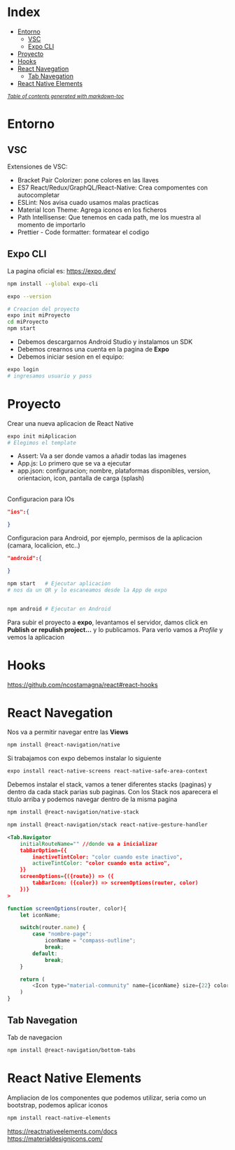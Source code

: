 # Index
- [Entorno](#entorno)
  * [VSC](#vsc)
  * [Expo CLI](#expo-cli)
- [Proyecto](#proyecto)
- [Hooks](#hooks)
- [React Navegation](#react-navegation)
  * [Tab Navegation](#tab-navegation)
- [React Native Elements](#react-native-elements)

<small><i><a href='http://ecotrust-canada.github.io/markdown-toc/'>Table of contents generated with markdown-toc</a></i></small>


# Entorno

## VSC
Extensiones de VSC:
- Bracket Pair Colorizer: pone colores en las llaves
- ES7 React/Redux/GraphQL/React-Native: Crea compomentes con autocompletar
- ESLint: Nos avisa cuado usamos malas practicas
- Material Icon Theme: Agrega iconos en los ficheros
- Path Intellisense: Que tenemos en cada path, me los muestra al momento de importarlo
- Prettier - Code formatter: formatear el codigo

## Expo CLI
La pagina oficial es: https://expo.dev/

```sh
npm install --global expo-cli

expo --version

# Creacion del proyecto
expo init miProyecto
cd miProyecto
npm start
```

- Debemos descargarnos Android Studio y instalamos un SDK
- Debemos crearnos una cuenta en la pagina de **Expo**
- Debemos iniciar sesion en el equipo:
```sh
expo login
# ingresamos usuario y pass

```

# Proyecto

Crear una nueva aplicacion de React Native
```sh
expo init miAplicacion
# Elegimos el template

```

- Assert: Va a ser donde vamos a añadir todas las imagenes
- App.js: Lo primero que se va a ejecutar
- app.json: configuracion; nombre, plataformas disponibles, version, orientacion, icon, pantalla de carga (splash)

<br />
Configuracion para IOs

```json
"ios":{

}
```

Configuracion para Android, por ejemplo, permisos de la aplicacion (camara, localicion, etc..) 

```json
"android":{

}
```

```sh
npm start   # Ejecutar aplicacion
# nos da un QR y lo escaneamos desde la App de expo


npm android # Ejecutar en Android
```

Para subir el proyecto a **expo**, levantamos el servidor, damos click en **Publish or repulish project...** y lo publicamos. Para verlo vamos a *Profile* y vemos la aplicacion

# Hooks
https://github.com/ncostamagna/react#react-hooks

# React Navegation
Nos va a permitir navegar entre las **Views**

```sh
npm install @react-navigation/native

```

Si trabajamos con expo debemos instalar lo siguiente

```sh
expo install react-native-screens react-native-safe-area-context
```

Debemos instalar el stack, vamos a tener diferentes stacks (paginas) y dentro da cada stack parias sub paginas. Con los Stack nos aparecera el titulo arriba y podemos navegar dentro de la misma pagina

```sh
npm install @react-navigation/native-stack

npm install @react-navigation/stack react-native-gesture-handler

```

```xml
<Tab.Navigator
    initialRouteName="" //donde va a inicializar
    tabBarOption={{
        inactiveTintColor: "color cuando este inactivo",
        activeTintColor: "color cuando esta activo",
    }}
    screenOptions={({route}) => ({
        tabBarIcon: ({color}) => screenOptions(router, color)
    })}
>
```
```js
function screenOptions(router, color){
    let iconName;

    switch(router.name) {
        case "nombre-page":
            iconName = "compass-outline";
            break;
        default:
            break;
    }

    return (
        <Icon type="material-community" name={iconName} size={22} color={color} />
    )
}
```

## Tab Navegation
Tab de navegacion

```sh
npm install @react-navigation/bottom-tabs

```

# React Native Elements
Ampliacion de los componentes que podemos utilizar, seria como un bootstrap, podemos aplicar iconos

```sh
npm install react-native-elements
```
https://reactnativeelements.com/docs
<br />
https://materialdesignicons.com/
<br />